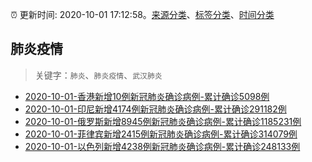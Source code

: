 :alarm_clock: 更新时间: 2020-10-01 17:12:58。[来源分类](../README.md)、[标签分类](../TAGS.md)、[时间分类](../TIMELINE.md)

## 肺炎疫情


> 关键字：`肺炎`、`肺炎疫情`、`武汉肺炎`



- [2020-10-01-香港新增10例新冠肺炎确诊病例-累计确诊5098例](http://app.cctv.com/special/cportal/detail/arti/index.html?id=ArtiIwsF0NVsmM1sX4vgblw3201001&isfromapp=1) 
- [2020-10-01-印尼新增4174例新冠肺炎确诊病例-累计确诊291182例](http://app.cctv.com/special/cportal/detail/arti/index.html?id=ArtiyHS2gLFlmWjnRNgQMgDr201001&isfromapp=1) 
- [2020-10-01-俄罗斯新增8945例新冠肺炎确诊病例-累计确诊1185231例](http://app.cctv.com/special/cportal/detail/arti/index.html?id=ArtioyaNM7ruDMTcxq4PyDIW201001&isfromapp=1) 
- [2020-10-01-菲律宾新增2415例新冠肺炎确诊病例-累计确诊314079例](http://app.cctv.com/special/cportal/detail/arti/index.html?id=ArtiXEHY5lPxPXQ7JeYmCanh201001&isfromapp=1) 
- [2020-10-01-以色列新增4238例新冠肺炎确诊病例-累计确诊248133例](http://app.cctv.com/special/cportal/detail/arti/index.html?id=ArtiKdQvCINdRB1hY9KqT9bw201001&isfromapp=1) 